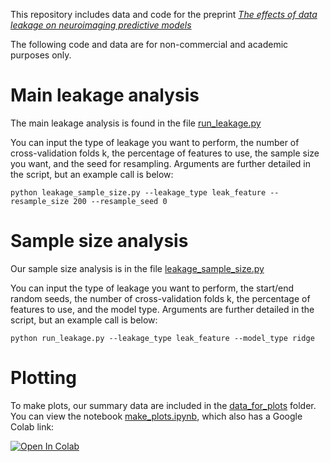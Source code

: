 This repository includes data and code for the preprint [*The effects of data leakage on neuroimaging predictive models*](https://github.com/mattrosenblatt7/leakage_neuroimaging)

The following code and data are for non-commercial and academic purposes only.

# Main leakage analysis

The main leakage analysis is found in the file [run_leakage.py](run_leakage.py)

You can input the type of leakage you want to perform, the number of cross-validation folds k, the percentage of features to use, the sample size you want, and the seed for resampling. Arguments are further detailed in the script, but an example call is below:

```
python leakage_sample_size.py --leakage_type leak_feature --resample_size 200 --resample_seed 0
```

# Sample size analysis

Our sample size analysis is in the file [leakage_sample_size.py](leakage_sample_size.py)

You can input the type of leakage you want to perform, the start/end random seeds, the number of cross-validation folds k, the percentage of features to use, and the model type. Arguments are further detailed in the script, but an example call is below:

```
python run_leakage.py --leakage_type leak_feature --model_type ridge
```

# Plotting

To make plots, our summary data are included in the [data_for_plots](data_for_plots) folder. You can view the notebook [make_plots.ipynb](make_plots.ipynb), which also has a Google Colab link:

[![Open In Colab](https://colab.research.google.com/assets/colab-badge.svg)](https://colab.research.google.com/github/mattrosenblatt7/leakage_neuroimaging/blob/main/make_plots.ipynb)

